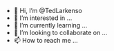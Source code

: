 - 👋 Hi, I’m @TedLarkenso
- 👀 I’m interested in ...
- 🌱 I’m currently learning ...
- 💞️ I’m looking to collaborate on ...
- 📫 How to reach me ...

<!---
TedLarkenso/TedLarkenso is a ✨ special ✨ repository because its `README.md` (this file) appears on your GitHub profile.
You can click the Preview link to take a look at your changes.
--->
